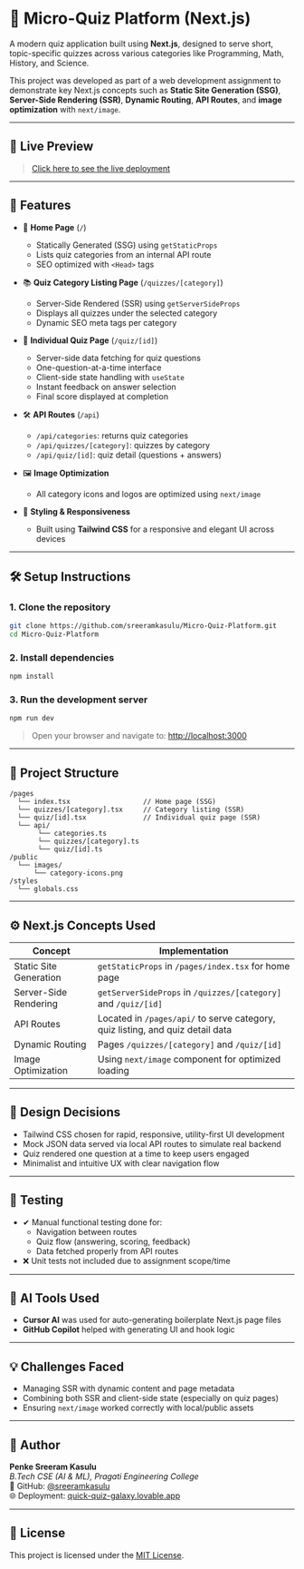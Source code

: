 # 🧠 Micro-Quiz Platform (Next.js)

A modern quiz application built using **Next.js**, designed to serve short, topic-specific quizzes across various categories like Programming, Math, History, and Science.

This project was developed as part of a web development assignment to demonstrate key Next.js concepts such as **Static Site Generation (SSG)**, **Server-Side Rendering (SSR)**, **Dynamic Routing**, **API Routes**, and **image optimization** with `next/image`.

---

## 🚀 Live Preview

> [Click here to see the live deployment](https://quick-quiz-galaxy.lovable.app)

---

## 🧩 Features

- 📂 **Home Page** (`/`)
  - Statically Generated (SSG) using `getStaticProps`
  - Lists quiz categories from an internal API route
  - SEO optimized with `<Head>` tags

- 📚 **Quiz Category Listing Page** (`/quizzes/[category]`)
  - Server-Side Rendered (SSR) using `getServerSideProps`
  - Displays all quizzes under the selected category
  - Dynamic SEO meta tags per category

- 📝 **Individual Quiz Page** (`/quiz/[id]`)
  - Server-side data fetching for quiz questions
  - One-question-at-a-time interface
  - Client-side state handling with `useState`
  - Instant feedback on answer selection
  - Final score displayed at completion

- 🛠 **API Routes** (`/api`)
  - `/api/categories`: returns quiz categories
  - `/api/quizzes/[category]`: quizzes by category
  - `/api/quiz/[id]`: quiz detail (questions + answers)

- 🖼️ **Image Optimization**
  - All category icons and logos are optimized using `next/image`

- 🎨 **Styling & Responsiveness**
  - Built using **Tailwind CSS** for a responsive and elegant UI across devices

---

## 🛠️ Setup Instructions

### 1. Clone the repository

```bash
git clone https://github.com/sreeramkasulu/Micro-Quiz-Platform.git
cd Micro-Quiz-Platform
```

### 2. Install dependencies

```bash
npm install
```

### 3. Run the development server

```bash
npm run dev
```

> Open your browser and navigate to: [http://localhost:3000](http://localhost:3000)

---

## 📁 Project Structure

```
/pages
  └── index.tsx                  // Home page (SSG)
  └── quizzes/[category].tsx     // Category listing (SSR)
  └── quiz/[id].tsx              // Individual quiz page (SSR)
  └── api/
       └── categories.ts
       └── quizzes/[category].ts
       └── quiz/[id].ts
/public
  └── images/
      └── category-icons.png
/styles
  └── globals.css
```

---

## ⚙️ Next.js Concepts Used

| Concept                 | Implementation                                                                 |
|------------------------|----------------------------------------------------------------------------------|
| Static Site Generation | `getStaticProps` in `/pages/index.tsx` for home page                            |
| Server-Side Rendering  | `getServerSideProps` in `/quizzes/[category]` and `/quiz/[id]`                  |
| API Routes             | Located in `/pages/api/` to serve category, quiz listing, and quiz detail data |
| Dynamic Routing        | Pages `/quizzes/[category]` and `/quiz/[id]`                                    |
| Image Optimization     | Using `next/image` component for optimized loading                              |

---

## 🧠 Design Decisions

- Tailwind CSS chosen for rapid, responsive, utility-first UI development
- Mock JSON data served via local API routes to simulate real backend
- Quiz rendered one question at a time to keep users engaged
- Minimalist and intuitive UX with clear navigation flow

---

## 🧪 Testing

- ✔ Manual functional testing done for:
  - Navigation between routes
  - Quiz flow (answering, scoring, feedback)
  - Data fetched properly from API routes
- ❌ Unit tests not included due to assignment scope/time

---

## 🤖 AI Tools Used

- **Cursor AI** was used for auto-generating boilerplate Next.js page files
- **GitHub Copilot** helped with generating UI and hook logic

---

## 💡 Challenges Faced

- Managing SSR with dynamic content and page metadata
- Combining both SSR and client-side state (especially on quiz pages)
- Ensuring `next/image` worked correctly with local/public assets

---

## 📌 Author

**Penke Sreeram Kasulu**  
_B.Tech CSE (AI & ML), Pragati Engineering College_  
🔗 GitHub: [@sreeramkasulu](https://github.com/sreeramkasulu)  
🌐 Deployment: [quick-quiz-galaxy.lovable.app](https://quick-quiz-galaxy.lovable.app)

---

## 📜 License

This project is licensed under the [MIT License](LICENSE).
